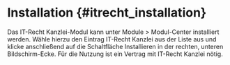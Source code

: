 # Installation {#itrecht_installation}

Das IT-Recht Kanzlei-Modul kann unter Module \> Modul-Center installiert werden. Wähle hierzu den Eintrag IT-Recht Kanzlei aus der Liste aus und klicke anschließend auf die Schaltfläche Installieren in der rechten, unteren Bildschirm-Ecke. Für die Nutzung ist ein Vertrag mit IT-Recht Kanzlei nötig.



